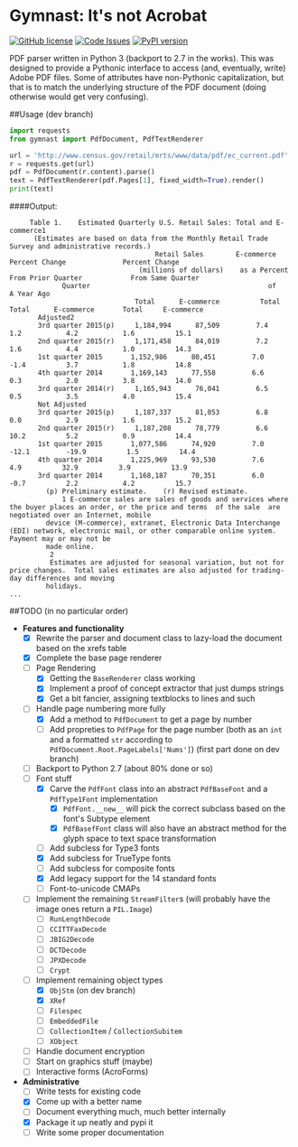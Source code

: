 # Gymnast: It's not Acrobat

[![GitHub license](https://img.shields.io/github/license/mashape/apistatus.svg)](https://github.com/ajmarks/pdf_parser/blob/master/LICENSE) [![Code Issues](https://www.quantifiedcode.com/api/v1/project/d0106c63f4f8467586aae7498f148e94/badge.svg)](https://www.quantifiedcode.com/app/project/d0106c63f4f8467586aae7498f148e94) [![PyPI version](https://badge.fury.io/py/gymnast.svg)](https://badge.fury.io/py/gymnast)

PDF parser written in Python 3 (backport to 2.7 in the works).  This was designed to provide a Pythonic interface to access (and, eventually, write) Adobe PDF files.  Some of attributes have non-Pythonic capitalization, but that is to match the underlying structure of the PDF document (doing otherwise would get very confusing).

##Usage (dev branch)
```python
import requests
from gymnast import PdfDocument, PdfTextRenderer

url = 'http://www.census.gov/retail/mrts/www/data/pdf/ec_current.pdf'
r = requests.get(url)
pdf = PdfDocument(r.content).parse()
text = PdfTextRenderer(pdf.Pages[1], fixed_width=True).render()
print(text)
```

####Output:
```
     Table 1.    Estimated Quarterly U.S. Retail Sales: Total and E-commerce1 
      (Estimates are based on data from the Monthly Retail Trade Survey and administrative records.) 
                                    Retail Sales        E-commerce          Percent Change              Percent Change
                                (millions of dollars)    as a Percent      From Prior Quarter            From Same Quarter 
             Quarter                                            of                                         A Year Ago
                               Total      E-commerce          Total       Total      E-commerce       Total     E-commerce 
       Adjusted2
       3rd quarter 2015(p)     1,184,994      87,509         7.4           1.2           4.2           1.6          15.1
       2nd quarter 2015(r)     1,171,458      84,019         7.2           1.6           4.4           1.0          14.3
       1st quarter 2015       1,152,986      80,451         7.0          -1.4          3.7           1.8          14.8
       4th quarter 2014       1,169,143      77,558         6.6           0.3           2.0           3.8          14.0
       3rd quarter 2014(r)     1,165,943      76,041         6.5           0.5           3.5           4.0          15.4
       Not Adjusted
       3rd quarter 2015(p)     1,187,337      81,053         6.8           0.0           2.9           1.6          15.2
       2nd quarter 2015(r)     1,187,208      78,779         6.6          10.2          5.2           0.9          14.4
       1st quarter 2015       1,077,586      74,920         7.0          -12.1         -19.9          1.5          14.4
       4th quarter 2014       1,225,969      93,530         7.6           4.9          32.9          3.9          13.9
       3rd quarter 2014       1,168,187      70,351         6.0          -0.7          2.2           4.2          15.7
         (p) Preliminary estimate.    (r) Revised estimate.  
             1 E-commerce sales are sales of goods and services where  the buyer places an order, or the price and terms  of the sale  are negotiated over an Internet, mobile 
         device (M-commerce), extranet, Electronic Data Interchange (EDI) network, electronic mail, or other comparable online system. Payment may or may not be 
         made online. 
          2
          Estimates are adjusted for seasonal variation, but not for price changes.  Total sales estimates are also adjusted for trading-day differences and moving 
         holidays. 
...
```


##TODO (in no particular order)
- **Features and functionality**
  - [x] Rewrite the parser and document class to lazy-load the document based on the xrefs table
  - [x] Complete the base page renderer
  - [ ] Page Rendering
    - [x] Getting the `BaseRenderer` class working
    - [x] Implement a proof of concept extractor that just dumps strings
    - [x] Get a bit fancier, assigning textblocks to lines and such
  - [ ] Handle page numbering more fully
    - [x] Add a method to `PdfDocument` to get a page by number
    - [ ] Add propreties to `PdfPage` for the page number (both as an `int` and a formatted `str` according to `PdfDocument.Root.PageLabels['Nums']`) (first part done on dev branch)
  - [ ] Backport to Python 2.7 (about 80% done or so)
  - [ ] Font stuff
    - [x] Carve the `PdfFont` class into an abstract `PdfBaseFont` and a `PdfType1Font` implementation
      - [x] `PdfFont.__new__` will pick the correct subclass based on the font's Subtype element
      - [x] `PdfBasefFont` class will also have an abstract method for the glyph space to text space transformation
    - [ ] Add subcless for Type3 fonts
    - [x] Add subcless for TrueType fonts
    - [ ] Add subcless for composite fonts
    - [x] Add legacy support for the 14 standard fonts
    - [ ] Font-to-unicode CMAPs
  - [ ] Implement the remaining `StreamFilter`s (will probably have the image ones return a `PIL.Image`)
    - [ ] `RunLengthDecode`
    - [ ] `CCITTFaxDecode`
    - [ ] `JBIG2Decode`
    - [ ] `DCTDecode`
    - [ ] `JPXDecode`
    - [ ] `Crypt`
  - [ ] Implement remaining object types
    - [x] `ObjStm` (on dev branch)
    - [x] `XRef`
    - [ ] `Filespec`
    - [ ] `EmbeddedFile`
    - [ ] `CollectionItem` / `CollectionSubitem`
    - [ ] `XObject`
  - [ ] Handle document encryption
  - [ ] Start on graphics stuff (maybe)
  - [ ] Interactive forms (AcroForms)
- **Administrative**
  - [ ] Write tests for existing code
  - [x] Come up with a better name
  - [ ] Document everything much, much better internally
  - [x] Package it up neatly and pypi it
  - [ ] Write some proper documentation
